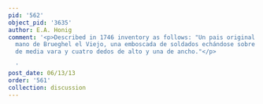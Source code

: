 ```yaml
---
pid: '562'
object_pid: '3635'
author: E.A. Honig
comment: '<p>Described in 1746 inventory as follows: "Un pais original en tabla, de
  mano de Brueghel el Viejo, una emboscada de soldados echándose sobre un convoy,
  de media vara y cuatro dedos de alto y una de ancho."</p>

  '
post_date: 06/13/13
order: '561'
collection: discussion
---
```

